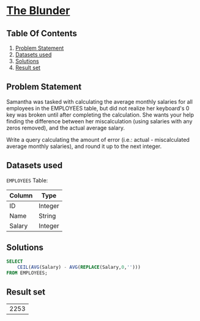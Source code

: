 # [The Blunder](https://www.hackerrank.com/challenges/the-blunder/)

## Table Of Contents
1. [Problem Statement](#problem-statement)
2. [Datasets used](#datasets-used)
3. [Solutions](#solutions)
4. [Result set](#result-set)

## Problem Statement

Samantha was tasked with calculating the average monthly salaries for all employees in the EMPLOYEES table, but did not realize her keyboard's 0 key was broken until after completing the calculation. She wants your help finding the difference between her miscalculation (using salaries with any zeros removed), and the actual average salary.

Write a query calculating the amount of error (i.e.: actual - miscalculated average monthly salaries), and round it up to the next integer.

## Datasets used

```EMPLOYEES``` Table:

| Column | Type    |
| ------ | ------- |
| ID     | Integer |
| Name   | String  |
| Salary | Integer |

## Solutions

```sql
SELECT 
    CEIL(AVG(Salary) - AVG(REPLACE(Salary,0,''))) 
FROM EMPLOYEES;
```

## Result set

|      |
| ---- |
| 2253 |